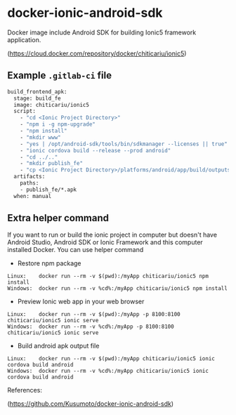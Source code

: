# docker-ionic-android-sdk
Docker image include Android SDK for building Ionic5 framework application.

(https://cloud.docker.com/repository/docker/chiticariu/ionic5)

## Example `.gitlab-ci` file
```Dockerfile
build_frontend_apk:
  stage: build_fe
  image: chiticariu/ionic5
  script:
    - "cd <Ionic Project Directory>"
    - "npm i -g npm-upgrade"
    - "npm install"
    - "mkdir www"
    - "yes | /opt/android-sdk/tools/bin/sdkmanager --licenses || true"
    - "ionic cordova build --release --prod android"
    - "cd ../.."
    - "mkdir publish_fe"
    - "cp <Ionic Project Directory>/platforms/android/app/build/outputs/apk/release/*.apk publish_fe/"
  artifacts:
    paths:
    - publish_fe/*.apk
  when: manual
```
## Extra helper command
If you want to run or build the ionic project in computer but doesn't have Android Studio, Android SDK or Ionic Framework and this computer installed Docker. You can use helper command  

- Restore npm package
```
Linux:    docker run --rm -v $(pwd):/myApp chiticariu/ionic5 npm install
Windows:  docker run --rm -v %cd%:/myApp chiticariu/ionic5 npm install
```
- Preview Ionic web app in your web browser
```
Linux:    docker run --rm -v $(pwd):/myApp -p 8100:8100 chiticariu/ionic5 ionic serve
Windows:  docker run --rm -v %cd%:/myApp -p 8100:8100 chiticariu/ionic5 ionic serve
```
- Build android apk output file
```
Linux:    docker run --rm -v $(pwd):/myApp chiticariu/ionic5 ionic cordova build android
Windows:  docker run --rm -v %cd%:/myApp chiticariu/ionic5 ionic cordova build android
```

References:

(https://github.com/Kusumoto/docker-ionic-android-sdk)
